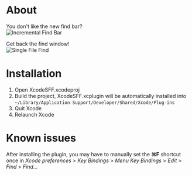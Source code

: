 About
=====

You don't like the new find bar?  
![Incremental Find Bar](https://github.com/0xced/XcodeSFF/screenshots/IncrementalFindBar.png "Incremental Find Bar")

Get back the find window!  
![Single File Find](https://github.com/0xced/XcodeSFF/screenshots/SingleFileFind.png "Single File Find")

Installation
============

1. Open XcodeSFF.xcodeproj
2. Build the project, XcodeSFF.xcplugin will be automatically installed into `~/Library/Application Support/Developer/Shared/Xcode/Plug-ins`
3. Quit Xcode
4. Relaunch Xcode

Known issues
============

After installing the plugin, you may have to manually set the **⌘F** shortcut once in *Xcode preferences* > *Key Bindings* > *Menu Key Bindings* > *Edit* > *Find* > *Find…*
